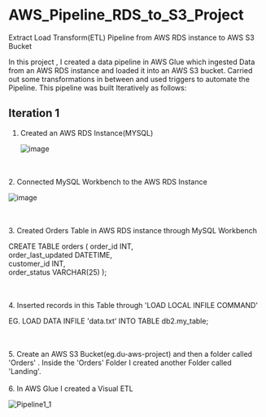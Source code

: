 # AWS_Pipeline_RDS_to_S3_Project
Extract Load Transform(ETL) Pipeline from AWS RDS instance to AWS S3 Bucket

In this project , I created a data pipeline in AWS Glue which ingested Data from an AWS RDS instance and loaded it into an AWS S3 bucket. Carried out some transformations in between and used triggers to automate the Pipeline. This pipeline was built Iteratively as follows:

## Iteration 1

1. Created an AWS RDS Instance(MYSQL)

   ![image](https://github.com/user-attachments/assets/929f9efe-6bcd-4de3-8591-9d297d63e36e)



\
\
2. Connected MySQL Workbench to the AWS RDS Instance

![image](https://github.com/user-attachments/assets/7a9f9e45-8705-451f-aedd-6a34032bda6a)


\
\
3. Created Orders Table in AWS RDS instance through MySQL Workbench



   CREATE TABLE orders (
    order_id INT,              
    order_last_updated DATETIME,          
    customer_id INT,               
    order_status VARCHAR(25)
);

\
\
4. Inserted records in this Table through 'LOAD LOCAL INFILE COMMAND'


   EG. LOAD DATA INFILE 'data.txt' INTO TABLE db2.my_table;

\
\
5. Create an AWS S3 Bucket(eg.du-aws-project) and then a folder called 'Orders' . Inside the 'Orders' Folder I created another Folder called 'Landing'.
\
\
6. In AWS Glue I created a Visual ETL

![Pipeline1_1](https://github.com/user-attachments/assets/5706ba2e-a273-49cd-bcf0-05a0e9f0e7a0)






